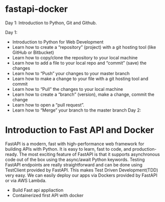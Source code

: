 # fastapi-docker
  Day 1: Introduction to Python, Git and Github. 

 Day 1:
* Introduction to Python for Web Development
* Learn how to create a “repository” (project) with a git hosting tool (like GitHub or Bitbucket)
* Learn how to copy/clone the repository to your local machine
* Learn how to add a file to your local repo and “commit” (save) the changes
* Learn how to “Push” your changes to your master branch
* Learn how to make a change to your file with a git hosting tool and commit
* Learn how to “Pull” the changes to your local machine
* Learn how to create a “branch” (version), make a change, commit the change
* Learn how to open a “pull request”.
* Learn how to “Merge” your branch to the master branch 
Day 2:
# Introduction to Fast API and Docker
 <p> FastAPI is a modern, fast with high-performance web framework for building APIs with Python.
 It is easy to learn, fast to code, and production-ready. The most exciting feature of FastAPI is that it supports asynchronous code out of the box using the async/await Python keywords.
Testing FastAPI endpoints are really straightforward and can be done using TestClient provided by FastAPI. This makes Test Driven Development(TDD) very easy. We can easily deploy our apps via Dockers provided by FastAPI or via AWS Lambda.
</p>

* Build Fast api appliaction
* Containerized first API with docker


    
      
